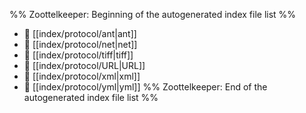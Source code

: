 %% Zoottelkeeper: Beginning of the autogenerated index file list  %%
- 📄 [[index/protocol/ant|ant]]
- 📄 [[index/protocol/net|net]]
- 📄 [[index/protocol/tiff|tiff]]
- 📄 [[index/protocol/URL|URL]]
- 📄 [[index/protocol/xml|xml]]
- 📄 [[index/protocol/yml|yml]]
%% Zoottelkeeper: End of the autogenerated index file list  %%
